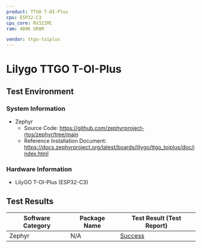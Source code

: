 ```yaml
---
product: TTGO T-OI-Plus
cpu: ESP32-C3
cpu_core: RV32IMC
ram: 400K SRAM

vendor: ttgo-toiplus
---
```


# Lilygo TTGO T-OI-Plus

## Test Environment

### System Information

- Zephyr
    - Source Code: https://github.com/zephyrproject-rtos/zephyr/tree/main
    - Reference Installation Document: https://docs.zephyrproject.org/latest/boards/lilygo/ttgo_toiplus/doc/index.html

### Hardware Information

- LilyGO T-OI-Plus (ESP32-C3)

## Test Results

| Software Category | Package Name | Test Result (Test Report) |
| ----------------- | ------------ | ------------------------- |
| Zephyr            | N/A          | [Success][Zephyr]         |

[Zephyr]: ./Zephyr/README.md
